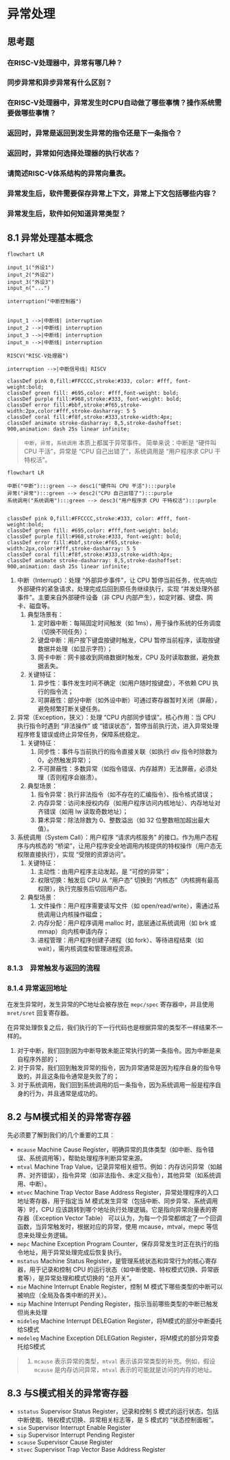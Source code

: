 # 异常处理

## 思考题

### 在RISC-V处理器中，异常有哪几种？

### 同步异常和异步异常有什么区别？

### 在RISC-V处理器中，异常发生时CPU自动做了哪些事情？操作系统需要做哪些事情？

### 返回时，异常是返回到发生异常的指令还是下一条指令？

### 返回时，异常如何选择处理器的执行状态？

### 请简述RISC-V体系结构的异常向量表。

### 异常发生后，软件需要保存异常上下文，异常上下文包括哪些内容？

### 异常发生后，软件如何知道异常类型？

## 8.1 异常处理基本概念

```mermaid
flowchart LR

input_1("外设1")
input_2("外设2")
input_3("外设3")
input_n("...")

interruption("中断控制器")


input_1 -->|中断线| interruption
input_2 -->|中断线| interruption
input_3 -->|中断线| interruption
input_n -->|中断线| interruption

RISCV("RISC-V处理器")

interruption -->|中断信号线| RISCV

classDef pink 0,fill:#FFCCCC,stroke:#333, color: #fff, font-weight:bold;
classDef green fill: #695,color: #fff,font-weight: bold;
classDef purple fill:#968,stroke:#333, font-weight: bold;
classDef error fill:#bbf,stroke:#f65,stroke-width:2px,color:#fff,stroke-dasharray: 5 5
classDef coral fill:#f8f,stroke:#333,stroke-width:4px;
classDef animate stroke-dasharray: 8,5,stroke-dashoffset: 900,animation: dash 25s linear infinite;
```

>`中断`，`异常`，`系统调用` 本质上都属于异常事件。
>简单来说：中断是 “硬件叫 CPU 干活”，异常是 “CPU 自己出错了”，系统调用是 “用户程序求 CPU 干特权活”。

```mermaid
flowchart LR

中断("中断"):::green --> desc1("硬件叫 CPU 干活"):::purple
异常("异常"):::green --> desc2("CPU 自己出错了"):::purple
系统调用("系统调用"):::green --> desc3("用户程序求 CPU 干特权活"):::purple


classDef pink 0,fill:#FFCCCC,stroke:#333, color: #fff, font-weight:bold;
classDef green fill: #695,color: #fff,font-weight: bold;
classDef purple fill:#968,stroke:#333, font-weight: bold;
classDef error fill:#bbf,stroke:#f65,stroke-width:2px,color:#fff,stroke-dasharray: 5 5
classDef coral fill:#f8f,stroke:#333,stroke-width:4px;
classDef animate stroke-dasharray: 8,5,stroke-dashoffset: 900,animation: dash 25s linear infinite;
```

1. 中断（Interrupt）：处理 “外部异步事件”，让 CPU 暂停当前任务，优先响应外部硬件的紧急请求，处理完成后回到原任务继续执行，实现 “并发处理外部事件”。主要来自外部硬件设备（非 CPU 内部产生），如定时器、键盘、网卡、磁盘等。
   1. 典型场景有：
      1. 定时器中断：每隔固定时间触发（如 1ms），用于操作系统的任务调度（切换不同任务）；
      2. 键盘中断：用户按下键盘按键时触发，CPU 暂停当前程序，读取按键数据并处理（如显示字符）；
      3. 网卡中断：网卡接收到网络数据时触发，CPU 及时读取数据，避免数据丢失。
   2. 关键特征：
      1. 异步性：事件发生时间不确定（如用户随时按键盘），不依赖 CPU 执行的指令流；
      2. 可屏蔽性：部分中断（如外设中断）可通过寄存器暂时关闭（屏蔽），避免频繁打断关键任务。
2. 异常（Exception，狭义）：处理 “CPU 内部同步错误”。核心作用：当 CPU 执行指令时遇到 “非法操作” 或 “错误状态”，暂停当前执行流，进入异常处理程序修复错误或终止异常任务，保障系统稳定。
   1. 关键特征：
      1. 同步性：事件与当前执行的指令直接关联（如执行 div 指令时除数为 0，必然触发异常）；
      2. 不可屏蔽性：多数异常（如指令错误、内存越界）无法屏蔽，必须处理（否则程序会崩溃）。
   2. 典型场景：
      1. 指令异常：执行非法指令（如不存在的汇编指令）、指令格式错误；
      2. 内存异常：访问未授权内存（如用户程序访问内核地址）、内存地址对齐错误（如用 lw 读取奇数地址）；
      3. 算术异常：除法除数为 0、整数溢出（如 32 位整数相加超出最大值）。
3. 系统调用（System Call）：用户程序 “请求内核服务” 的接口。作为用户态程序与内核态的 “桥梁”，让用户程序安全地调用内核提供的特权操作（用户态无权限直接执行），实现 “受限的资源访问”。
   1. 关键特征：
      1. 主动性：由用户程序主动发起，是 “可控的异常”；
      2. 权限切换：触发后 CPU 从 “用户态” 切换到 “内核态”（内核拥有最高权限），执行完服务后切回用户态。
   2. 典型场景：
      1. 文件操作：用户程序需要读写文件（如 open/read/write），需通过系统调用让内核操作磁盘；
      2. 内存分配：用户程序调用 malloc 时，底层通过系统调用（如 brk 或 mmap）向内核申请内存；
      3. 进程管理：用户程序创建子进程（如 fork）、等待进程结束（如 wait），需内核调度和管理进程资源。


### 8.1.3　异常触发与返回的流程


### 8.1.4 异常返回地址

在发生异常时，发生异常的PC地址会被存放在 `mepc/spec` 寄存器中，并且使用 `mret/sret` 回复寄存器。

在异常处理恢复之后，我们执行的下一行代码也是根据异常的类型不一样结果不一样的。

1. 对于中断，我们回到因为中断导致未能正常执行的第一条指令。因为中断是来自程序外部的；
2. 对于异常，我们回到触发异常的指令，因为异常通常是因为程序自身的指令导致的，并且这条指令通常是失败了的；
3. 对于系统调用，我们回到系统调用的后一条指令，因为系统调用一般是程序自身的行为，并且通常是成功的。

## 8.2 与M模式相关的异常寄存器

先必须要了解到我们的几个重要的工具：

- `mcause` Machine Cause Register，明确异常的具体类型（如中断、指令错误、系统调用等），帮助处理程序判断异常来源。
- `mtval` Machine Trap Value，记录异常相关细节。例如：内存访问异常（如越界、对齐错误），指令异常（如非法指令、未定义指令），其他异常（如系统调用、中断）。
- `mtvec` Machine Trap Vector Base Address Register，异常处理程序的入口地址寄存器，用于指定当 M 模式发生异常（包括中断、同步异常、系统调用等）时，CPU 应该跳转到哪个地址执行处理逻辑。它是指向异常向量表的寄存器（Exception Vector Table） 可以认为，为每一个异常都绑定了一个回调函数，当异常触发时，根据对应的异常，使用 mcause，mtval，mepc 等信息来处理业务逻辑。
- `mepc` Machine Exception Program Counter，保存异常发生时正在执行的指令地址，用于异常处理完成后恢复执行。
- `mstatus` Machine Status Register，是管理系统状态和异常行为的核心寄存器，用于记录和控制 CPU 的运行状态（如中断使能、特权模式切换、异常嵌套等），是异常处理和模式切换的 “总开关”。
- `mie` Machine Interrupt Enable Register，控制 M 模式下哪些类型的中断可以被响应（全局及各类中断的开关）。
- `mip` Machine Interrupt Pending Register，指示当前哪些类型的中断已触发但尚未处理
- `mideleg` Machine Interrupt DELEGation Register，将M模式的部分中断委托给S模式
- `medeleg` Machine Exception DELEGation Register，将M模式的部分异常委托给S模式

>1. `mcause` 表示异常的类型，`mtval` 表示该异常类型的补充。例如，假设 `mcause` 是内存访问异常，`mtval` 表示的可能就是访问的内存的地址。

## 8.3 与S模式相关的异常寄存器

- `sstatus` Supervisor Status Register，记录和控制 S 模式的运行状态，包括中断使能、特权模式切换、异常相关标志等，是 S 模式的 “状态控制面板”。
- `sie` Supervisor Interrupt Enable Register
- `sip` Supervisor Interrupt Pending Register
- `scause` Supervisor Cause Register
- `stvec` Supervisor Trap Vector Base Address Register